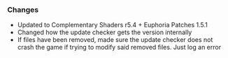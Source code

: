### Changes
- Updated to Complementary Shaders r5.4 + Euphoria Patches 1.5.1
- Changed how the update checker gets the version internally
- If files have been removed, made sure the update checker does not crash the game if trying to modify said removed files. Just log an error
